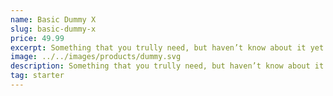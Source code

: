 ```yaml
---
name: Basic Dummy X
slug: basic-dummy-x
price: 49.99
excerpt: Something that you trully need, but haven’t know about it yet
image: ../../images/products/dummy.svg
description: Something that you trully need, but haven’t know about it yet. Multiple winner of Community Awarads.
tag: starter
---
```

